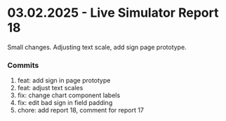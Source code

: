 <h1>03.02.2025 - Live Simulator Report 18</h1>

<p>
    Small changes. Adjusting text scale, add sign page prototype.
</p>

<h3>Commits</h3>
<ol>
    <li>feat: add sign in page prototype</li>
    <li>feat: adjust text scales</li>
    <li>fix: change chart component labels</li>
    <li>fix: edit bad sign in field padding</li>
    <li>chore: add report 18, comment for report 17</li>
</ol>